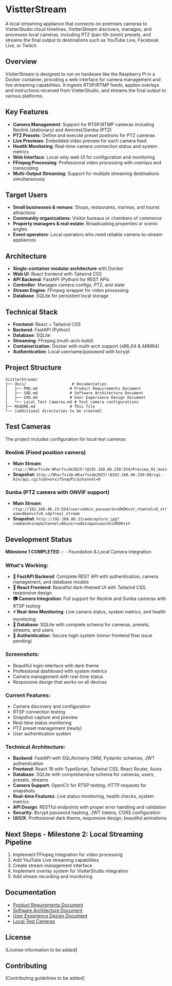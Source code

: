 # VistterStream

A local streaming appliance that connects on-premises cameras to VistterStudio cloud timelines. VistterStream discovers, manages, and processes local cameras, including PTZ (pan-tilt-zoom) presets, and streams the final output to destinations such as YouTube Live, Facebook Live, or Twitch.

## Overview

VistterStream is designed to run on hardware like the Raspberry Pi in a Docker container, providing a web interface for camera management and live streaming capabilities. It ingests RTSP/RTMP feeds, applies overlays and instructions received from VistterStudio, and streams the final output to various platforms.

## Key Features

- **Camera Management**: Support for RTSP/RTMP cameras including Reolink (stationary) and Amcrest/Samba (PTZ)
- **PTZ Presets**: Define and execute preset positions for PTZ cameras
- **Live Previews**: Embedded video preview for each camera feed
- **Health Monitoring**: Real-time camera connection status and system metrics
- **Web Interface**: Local-only web UI for configuration and monitoring
- **FFmpeg Processing**: Professional video processing with overlays and transcoding
- **Multi-Output Streaming**: Support for multiple streaming destinations simultaneously

## Target Users

- **Small businesses & venues**: Shops, restaurants, marinas, and tourist attractions
- **Community organizations**: Visitor bureaus or chambers of commerce
- **Property managers & real estate**: Broadcasting properties or scenic angles
- **Event operators**: Local operators who need reliable camera-to-stream appliances

## Architecture

- **Single-container modular architecture** with Docker
- **Web UI**: React frontend with Tailwind CSS
- **API Backend**: FastAPI (Python) for REST APIs
- **Controller**: Manages camera configs, PTZ, and state
- **Stream Engine**: FFmpeg wrapper for video processing
- **Database**: SQLite for persistent local storage

## Technical Stack

- **Frontend**: React + Tailwind CSS
- **Backend**: FastAPI (Python)
- **Database**: SQLite
- **Streaming**: FFmpeg (multi-arch build)
- **Containerization**: Docker with multi-arch support (x86_64 & ARM64)
- **Authentication**: Local username/password with bcrypt

## Project Structure

```
VistterStream/
├── docs/                    # Documentation
│   ├── PRD.md              # Product Requirements Document
│   ├── SAD.md              # Software Architecture Document
│   ├── UXD.md              # User Experience Design Document
│   └── Local Test Cameras.md # Test camera configurations
├── README.md               # This file
└── [additional directories to be created]
```

## Test Cameras

The project includes configuration for local test cameras:

### Reolink (Fixed position camera)
- **Main Stream**: `rtsp://Wharfside:Wharfside2025!!@192.168.86.250:554/Preview_01_main`
- **Snapshot**: `http://Wharfside:Wharfside2025!!@192.168.86.250:80/cgi-bin/api.cgi?cmd=onvifSnapPic&channel=0`

### Sunba (PTZ camera with ONVIF support)
- **Main Stream**: `rtsp://192.168.86.23:554/user=admin_password=sOKDKxsV_channel=0_stream=0&onvif=0.sdp?real_stream`
- **Snapshot**: `http://192.168.86.23/webcapture.jpg?command=snap&channel=0&user=admin&password=sOKDKxsV`

## Development Status

**Milestone 1 COMPLETED** ✅ - Foundation & Local Camera Integration

### What's Working:
- **🚀 FastAPI Backend**: Complete REST API with authentication, camera management, and database models
- **🎨 React Frontend**: Beautiful dark-themed UI with Tailwind CSS, responsive design
- **📷 Camera Integration**: Full support for Reolink and Sunba cameras with RTSP testing
- **⚡ Real-time Monitoring**: Live camera status, system metrics, and health monitoring
- **💾 Database**: SQLite with complete schema for cameras, presets, streams, and users
- **🔐 Authentication**: Secure login system (minor frontend flow issue pending)

### Screenshots:
- Beautiful login interface with dark theme
- Professional dashboard with system metrics
- Camera management with real-time status
- Responsive design that works on all devices

### Current Features:
- Camera discovery and configuration
- RTSP connection testing
- Snapshot capture and preview
- Real-time status monitoring
- PTZ preset management (ready)
- User authentication system

### Technical Architecture:
- **Backend**: FastAPI with SQLAlchemy ORM, Pydantic schemas, JWT authentication
- **Frontend**: React 18 with TypeScript, Tailwind CSS, React Router, Axios
- **Database**: SQLite with comprehensive schema for cameras, users, presets, streams
- **Camera Support**: OpenCV for RTSP testing, HTTP requests for snapshots
- **Real-time Features**: Live status monitoring, health checks, system metrics
- **API Design**: RESTful endpoints with proper error handling and validation
- **Security**: Bcrypt password hashing, JWT tokens, CORS configuration
- **UI/UX**: Professional dark theme, responsive design, beautiful animations

## Next Steps - Milestone 2: Local Streaming Pipeline

1. Implement FFmpeg integration for video processing
2. Add YouTube Live streaming capabilities
3. Create stream management interface
4. Implement overlay system for VistterStudio integration
5. Add stream recording and monitoring

## Documentation

- [Product Requirements Document](docs/PRD.md)
- [Software Architecture Document](docs/SAD.md)
- [User Experience Design Document](docs/UXD.md)
- [Local Test Cameras](docs/Local%20Test%20Cameras.md)

## License

[License information to be added]

## Contributing

[Contributing guidelines to be added]
